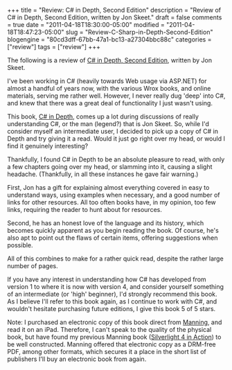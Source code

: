 +++
title = "Review: C# in Depth, Second Edition"
description = "Review of C# in Depth, Second Edition, written by Jon Skeet."
draft = false
comments = true
date = "2011-04-18T18:30:00-05:00"
modified = "2011-04-18T18:47:23-05:00"
slug = "Review-C-Sharp-in-Depth-Second-Edition"
blogengine = "80cd3dff-67bb-47a1-bc13-a27304bbc88c"
categories = ["review"]
tags = ["review"]
+++

<div class="note">
<p>The following is a review of <a rel="external" href="http://www.amazon.com/gp/product/1935182471?tag=strivinglifen-20">C# in Depth, Second Edition</a>, written by Jon Skeet.</p>
</div>
<p>I've been working in C# (heavily towards Web usage via ASP.NET) for almost a handful of years now, with the various Wrox books, and online materials, serving me rather well. However, I never really dug 'deep' into C#, and knew that there was a great deal of functionality I just wasn't using.</p>
<p>This book, <a rel="external" href="http://www.amazon.com/gp/product/1935182471?tag=strivinglifen-20">C# in Depth</a>, comes up a lot during discussions of really understanding C#, or the man (legend?) that is Jon Skeet. So, while I'd consider myself an intermediate user, I decided to pick up a copy of C# in Depth and try giving it a read. Would it just go right over my head, or would I find it genuinely interesting?</p>
<p>Thankfully, I found C# in Depth to be an absolute pleasure to read, with only a few chapters going over my head, or slamming into it, causing a slight headache. (Thankfully, in all these instances he gave fair warning.)</p>
<p>First, Jon has a gift for explaining almost everything covered in easy to understand ways, using examples when necessary, and a good number of links for other resources. All too often books have, in my opinion, too few links, requiring the reader to hunt about for resources.</p>
<p>Second, he has an honest love of the language and its history, which becomes quickly apparent as you begin reading the book. Of course, he's also apt to point out the flaws of certain items, offering suggestions when possible.</p>
<p>All of this combines to make for a rather quick read, despite the rather large number of pages.</p>
<p>If you have any interest in understanding how C# has developed from version 1 to where it is now with version 4, and consider yourself something of an intermediate (or 'high' beginner), I'd strongly recommend this book. As I believe I'll refer to this book again, as I continue to work with C#, and wouldn't hesitate purchasing future editions, I give this book 5 of 5 stars.</p>
<p>Note: I purchased an electronic copy of this book direct from <a rel="external" href="http://manning.com/skeet2/">Manning</a>, and read it on an iPad. Therefore, I can't speak to the quality of the physical book, but have found my previous Manning book (<a rel="external" href="http://www.amazon.com/gp/product/1935182374?tag=strivinglifen-20">Silverlight 4 in Action</a>) to be well constructed. Manning offered that electronic copy as a DRM-free PDF, among other formats, which secures it a place in the short list of publishers I'll buy an electronic book from again.</p>
